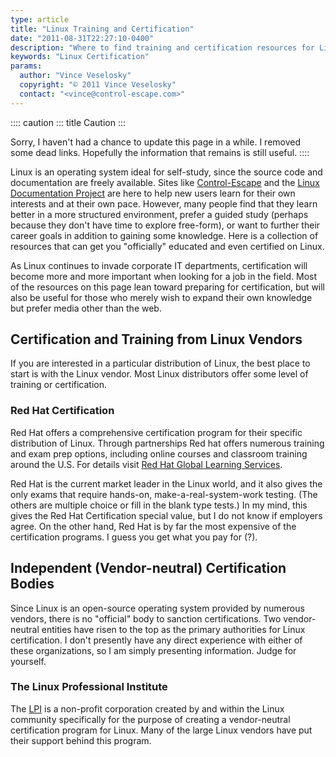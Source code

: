 ```yaml
---
type: article
title: "Linux Training and Certification"
date: "2011-08-31T22:27:10-0400"
description: "Where to find training and certification resources for Linux."
keywords: "Linux Certification"
params:
  author: "Vince Veselosky"
  copyright: "© 2011 Vince Veselosky"
  contact: "<vince@control-escape.com>"
---
```


:::: caution ::: title Caution :::

Sorry, I haven\'t had a chance to update this page in a while. I removed some dead
links. Hopefully the information that remains is still useful. ::::

Linux is an operating system ideal for self-study, since the source code and
documentation are freely available. Sites like
[Control-Escape](http://www.control-escape.com) and the
[Linux Documentation Project](http://tldp.org) are here to help new users learn for
their own interests and at their own pace. However, many people find that they learn
better in a more structured environment, prefer a guided study (perhaps because they
don\'t have time to explore free-form), or want to further their career goals in
addition to gaining some knowledge. Here is a collection of resources that can get you
\"officially\" educated and even certified on Linux.

As Linux continues to invade corporate IT departments, certification will become more
and more important when looking for a job in the field. Most of the resources on this
page lean toward preparing for certification, but will also be useful for those who
merely wish to expand their own knowledge but prefer media other than the web.

## Certification and Training from Linux Vendors

If you are interested in a particular distribution of Linux, the best place to start is
with the Linux vendor. Most Linux distributors offer some level of training or
certification.

### Red Hat Certification

Red Hat offers a comprehensive certification program for their specific distribution of
Linux. Through partnerships Red hat offers numerous training and exam prep options,
including online courses and classroom training around the U.S. For details visit
[Red Hat Global Learning Services](http://www.redhat.com/training/).

Red Hat is the current market leader in the Linux world, and it also gives the only
exams that require hands-on, make-a-real-system-work testing. (The others are multiple
choice or fill in the blank type tests.) In my mind, this gives the Red Hat
Certification special value, but I do not know if employers agree. On the other hand,
Red Hat is by far the most expensive of the certification programs. I guess you get what
you pay for (?).

## Independent (Vendor-neutral) Certification Bodies

Since Linux is an open-source operating system provided by numerous vendors, there is no
\"official\" body to sanction certifications. Two vendor-neutral entities have risen to
the top as the primary authorities for Linux certification. I don\'t presently have any
direct experience with either of these organizations, so I am simply presenting
information. Judge for yourself.

### The Linux Professional Institute

The [LPI](http://www.lpi.org) is a non-profit corporation created by and within the
Linux community specifically for the purpose of creating a vendor-neutral certification
program for Linux. Many of the large Linux vendors have put their support behind this
program.
